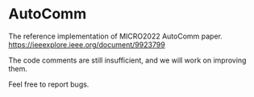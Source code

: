 # AutoComm

The reference implementation of MICRO2022 AutoComm paper. https://ieeexplore.ieee.org/document/9923799

The code comments are still insufficient, and we will work on improving them.

Feel free to report bugs.
